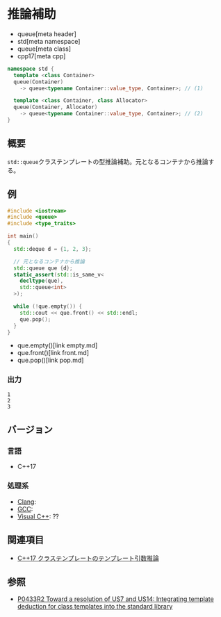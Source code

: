 # 推論補助
* queue[meta header]
* std[meta namespace]
* queue[meta class]
* cpp17[meta cpp]

```cpp
namespace std {
  template <class Container>
  queue(Container)
    -> queue<typename Container::value_type, Container>; // (1)

  template <class Container, class Allocator>
  queue(Container, Allocator)
    -> queue<typename Container::value_type, Container>; // (2)
}
```

## 概要
`std::queue`クラステンプレートの型推論補助。元となるコンテナから推論する。


## 例
```cpp example
#include <iostream>
#include <queue>
#include <type_traits>

int main()
{
  std::deque d = {1, 2, 3};

  // 元となるコンテナから推論
  std::queue que {d};
  static_assert(std::is_same_v<
    decltype(que),
    std::queue<int>
  >);

  while (!que.empty()) {
    std::cout << que.front() << std::endl;
    que.pop();
  }
}
```
* que.empty()[link empty.md]
* que.front()[link front.md]
* que.pop()[link pop.md]

### 出力
```
1
2
3
```


## バージョン
### 言語
- C++17

### 処理系
- [Clang](/implementation.md#clang):
- [GCC](/implementation.md#gcc):
- [Visual C++](/implementation.md#visual_cpp): ??


## 関連項目
- [C++17 クラステンプレートのテンプレート引数推論](/lang/cpp17/type_deduction_for_class_templates.md)


## 参照
- [P0433R2 Toward a resolution of US7 and US14: Integrating template deduction for class templates into the standard library](http://www.open-std.org/jtc1/sc22/wg21/docs/papers/2017/p0433r2.html)

